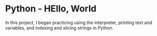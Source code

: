 # Python - HEllo, World
In this project, I began practicing using the interpreter, printing text and variables, and indexing and slicing strings in Python.
